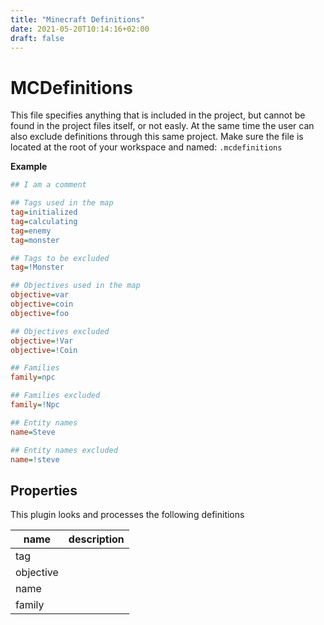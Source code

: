 ```yaml
---
title: "Minecraft Definitions"
date: 2021-05-20T10:14:16+02:00
draft: false
---
```


# MCDefinitions

This file specifies anything that is included in the project, but cannot be found in the project files itself, or not easly. At the same time the user can also exclude definitions
through this same project. Make sure the file is located at the root of your workspace and named: `.mcdefinitions`

**Example**

```ini
## I am a comment

## Tags used in the map
tag=initialized
tag=calculating
tag=enemy
tag=monster

## Tags to be excluded
tag=!Monster

## Objectives used in the map
objective=var
objective=coin
objective=foo

## Objectives excluded
objective=!Var
objective=!Coin

## Families
family=npc

## Families excluded
family=!Npc

## Entity names
name=Steve

## Entity names excluded
name=!steve
```

## Properties

This plugin looks and processes the following definitions

| name      | description |
| --------- | ----------- |
| tag       |             |
| objective |             |
| name      |             |
| family    |             |
